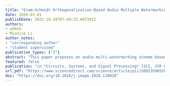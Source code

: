 ```yaml
---
title: "Gram–Schmidt Orthogonalization-Based Audio Multiple Watermarking Scheme"
date: 2020-01-01
publishDate: 2022-10-28T07:49:33.687391Z
authors: 
- admin
- Mianjie Li
author_notes:
- "corresponding author"
- "student supervised"
publication_types: ["2"]
abstract: "This paper proposes an audio multi-watermarking scheme based on Gram–Schmidt orthogonalization. A random signal generator is applied to the host audio signal to generate the target segment for the local watermarking, thus improving the imperceptibility compared with the conventional global watermarking. The discrete cosine transform low-frequency coefficients of high stability are selected as watermark embedder, to ensure the robustness of this scheme. Consequently, the Gram–Schmidt orthogonalization process is employed to generate a set of orthogonal vectors, into which the spread transform dither modulation is applied to, respectively, embed the multiple watermark messages simultaneously. The orthogonality ensures that multiple watermark messages can be independently extracted without compromising the robustness against attacks. By embedding the multiple watermark messages into the same segment of the host audio signal, the watermark embedding capacity can be greatly enhanced while preserving the imperceptibility and robustness. A variety of experiments are conducted, and the results indicate the good performance of the proposed scheme. The proposed scheme has demonstrated superior performance gains over the state-of-the-art methods."
featured: false
publication: "in *Circuits, Systems, and Signal Processing* [SCI, JCR Q3]"
url_pdf: "https://www.sciencedirect.com/science/article/pii/S0923596520301855"
doi: "https://doi.org/10.1016/j.image.2020.116038"
---
```


